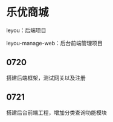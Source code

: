 # 乐优商城

leyou：后端项目

leyou-manage-web：后台前端管理项目

## 0720

搭建后端框架，测试网关以及注册

## 0721

搭建后台前端工程，增加分类查询功能模块